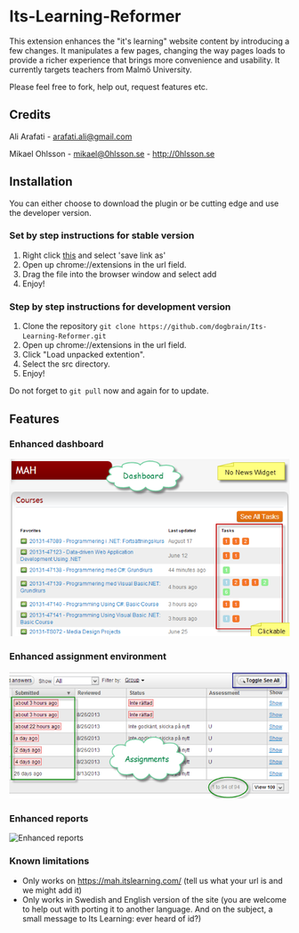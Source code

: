 # Its-Learning-Reformer
This extension enhances the "it's learning" website content by introducing a few changes. It manipulates a few pages, changing the way pages loads to provide a richer experience that brings more convenience and usability. It currently targets teachers from Malmö University.

Please feel free to fork, help out, request features etc. 

## Credits
Ali Arafati - <arafati.ali@gmail.com>

Mikael Ohlsson - <mikael@0hlsson.se> - <http://0hlsson.se>

## Installation
You can either choose to download the plugin or be cutting edge and use the developer version.

### Set by step instructions for stable version
1. Right click [this](https://github.com/dogbrain/Its-Learning-Reformer/raw/master/release/Its-Learning-Reformer.crx) and select 'save link as'
1. Open up chrome://extensions in the url field. 
1. Drag the file into the browser window and select add
1. Enjoy!

### Step by step instructions for development version
1. Clone the repository `git clone https://github.com/dogbrain/Its-Learning-Reformer.git`
1. Open up chrome://extensions in the url field. 
1. Click "Load unpacked extention".
1. Select the src directory.
1. Enjoy!

Do not forget to `git pull` now and again for to update.

## Features
### Enhanced dashboard
![Enhanced dashboard](https://github.com/dogbrain/Its-Learning-Reformer/blob/master/src/resources/Dashboard.png?raw=true)
### Enhanced assignment environment
![Enhanced assignment environment](https://github.com/dogbrain/Its-Learning-Reformer/blob/master/src/resources/Assignment.png?raw=true)
### Enhanced reports
![Enhanced reports](https://github.com/dogbrain/Its-Learning-Reformer/blob/master/src/resources/Report.png?raw=true)

### Known limitations
* Only works on https://mah.itslearning.com/ (tell us what your url is and we might add it)
* Only works in Swedish and English version of the site (you are welcome to help out with porting it to another language. And on the subject, a small message to Its Learning: ever heard of id?) 